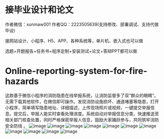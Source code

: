 # 接毕业设计和论文
作者微信：xunmaw001  作者QQ：2223505639(支持修改、部署调试、支持代做毕设)

接网站设计、小程序、H5、APP、各种系统等，单片机、嵌入式也可以做

选题+开题报告+任务书+程序定制+安装测试+论文+答辩PPT都可以做
# Online-reporting-system-for-fire-hazards
这款基于微信小程序的消防隐患在线举报系统，让消防监督多了双“群众的眼睛”。无需下载其他软件，在微信即可操作。发现消防设施损坏、通道堵塞等隐患，打开小程序，简单填写隐患地址、详细描述，上传现场照片或视频，一键提交举报信息。提交后，举报人能实时查看处理进度。系统自动对举报信息分类，快速推送至相关部门核查处置，同时严格保密举报人信息，鼓励大家踊跃参与，共同筑牢消防安全防线 。 
![image](https://github.com/user-attachments/assets/c3f6d6b2-1156-42b9-92dd-4b35cecce466)
![image](https://github.com/user-attachments/assets/20172e09-e040-422d-a90e-1251ba3f52c9)
![image](https://github.com/user-attachments/assets/b2984719-ef9f-4e73-9dab-d9c64759929a)
![image](https://github.com/user-attachments/assets/6513b139-c522-4566-8e88-8f17ae102957)
![image](https://github.com/user-attachments/assets/c76738b0-9f42-46e3-b2e6-a66b779135d7)
![image](https://github.com/user-attachments/assets/6067ceec-3ccc-48f1-8099-60cbb70c4a50)
![image](https://github.com/user-attachments/assets/2d51f5a1-5f7c-4ce9-a27c-828aa2308374)
![image](https://github.com/user-attachments/assets/70fa5304-5614-4d67-981f-fc87e05d7925)
![image](https://github.com/user-attachments/assets/d74bd496-cf0c-4242-904a-965a33d51f3b)
![image](https://github.com/user-attachments/assets/41db76f4-7281-4243-9ce4-b2b83ff94768)
![image](https://github.com/user-attachments/assets/19a410bf-a0ff-4ef3-abb5-26d4517c3e12)
